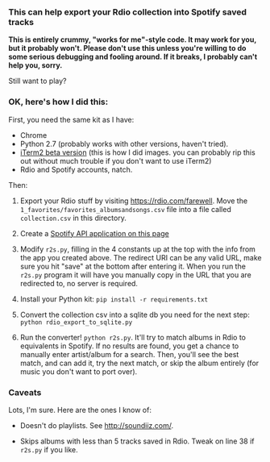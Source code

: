 ### This can help export your Rdio collection into Spotify saved tracks

**This is entirely crummy, "works for me"-style code. It may work for you,
but it probably won't. Please don't use this unless you're willing to do
some serious debugging and fooling around. If it breaks, I probably can't
help you, sorry.**

Still want to play?

### OK, here's how I did this:

First, you need the same kit as I have:

- Chrome
- Python 2.7 (probably works with other versions, haven't tried).
- [iTerm2 beta version](https://www.iterm2.com/downloads.html) (this is how I did images. you can probably rip this out without much trouble if you don't want to use iTerm2)
- Rdio and Spotify accounts, natch.

Then:

1. Export your Rdio stuff by visiting https://rdio.com/farewell. Move the `1_favorites/favorites_albumsandsongs.csv` file into a file called `collection.csv` in this directory.

1. Create a [Spotify API application on this page](https://developer.spotify.com/my-applications/#!/applications)

1. Modify `r2s.py`, filling in the 4 constants up at the top with the info from the app you created above. The redirect URI can be any valid URL, make sure you hit "save" at the bottom after entering it. When you run the `r2s.py` program it will have you manually copy in the URL that you are redirected to, no server is required.

1. Install your Python kit: `pip install -r requirements.txt`

1. Convert the collection csv into a sqlite db you need for the next step: `python rdio_export_to_sqlite.py`

1. Run the converter! `python r2s.py`. It'll try to match albums in Rdio to equivalents in Spotify. If no results are found, you get a chance to manually enter artist/album for a search. Then, you'll see the best match, and can add it, try the next match, or skip the album entirely (for music you don't want to port over).

### Caveats

Lots, I'm sure. Here are the ones I know of:

- Doesn't do playlists. See http://soundiiz.com/.

- Skips albums with less than 5 tracks saved in Rdio. Tweak on line 38 if `r2s.py` if you like.
